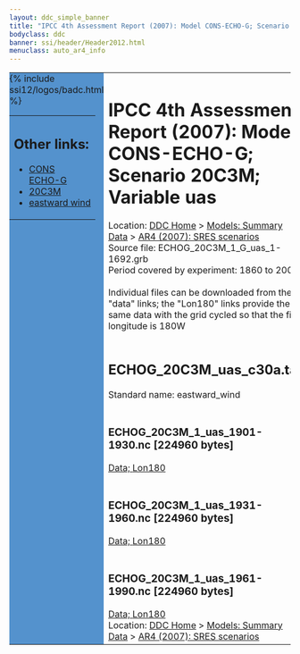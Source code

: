 ```yaml
---
layout: ddc_simple_banner
title: "IPCC 4th Assessment Report (2007): Model CONS-ECHO-G; Scenario 20C3M; Variable uas"
bodyclass: ddc
banner: ssi/header/Header2012.html
menuclass: auto_ar4_info
---
```



<table width="100%" border="0" cellspacing="0" cellpadding="0" style="border-collapse: collapse;">
<tr style="margin:0;padding:0;border:0;">
<td style="margin:0;padding:0;border:0;height:1pt;width:150pt;background:#5492CD;" valign="top" >

<div id="lh-col2" class="auto_ar4_info">
<table class="menumain" bgcolor="#5492CD" cellspacing="0" width="100%" border="0">
<tr><td>
<h2> Other links:</h2>
<ul>
<li><a href="/auto/ar4/model-CONS-ECHO-G.html">CONS<br/>ECHO-G</a></li>
<li><a href="/auto/ar4/scenario-20C3M.html">20C3M</a></li>
<li><a href="/auto/ar4/var-eastward_wind.html">eastward wind</a></li>
</ul>
</td></tr>
{% include ssi12/logos/badc.html %}
</table>
</div>
</td>
<td><h1>IPCC 4th Assessment Report (2007): Model CONS-ECHO-G; Scenario 20C3M; Variable uas</h1>

<!-- Breadcrumb1 -->
<div id="breadcrumb1" align="left">
Location: <a href="/index.html">DDC Home</a> > <a href="/sim/gcm_clim/">Models: Summary Data</a>
> <a href="/sim/gcm_clim/SRES_AR4/index.html">AR4 (2007): SRES scenarios</a>
</div>
<!-- End of Breadcrumb1 -->Source file: ECHOG_20C3M_1_G_uas_1-1692.grb
<br/>
Period covered by experiment: 1860 to 2000<br/>
<br/>Individual files can be downloaded from the "data" links; the "Lon180" links provide the same data
         with the grid cycled so that the first longitude is 180W<br/>
<br/><h2>ECHOG_20C3M_uas_c30a.tar</h2>
Standard name: eastward_wind<br>
<br/><h3>ECHOG_20C3M_1_uas_1901-1930.nc [224960 bytes]</h3>
<a href="/cgi-bin/downl/ar4_nc/uas/ECHOG_20C3M_1_uas_1901-1930.nc">Data; </a><a href="/cgi-bin/downl/ar4_nc/uas/ECHOG_20C3M_1_uas_1901-1930.cyto180.nc"> Lon180</a><br/>
<br/><h3>ECHOG_20C3M_1_uas_1931-1960.nc [224960 bytes]</h3>
<a href="/cgi-bin/downl/ar4_nc/uas/ECHOG_20C3M_1_uas_1931-1960.nc">Data; </a><a href="/cgi-bin/downl/ar4_nc/uas/ECHOG_20C3M_1_uas_1931-1960.cyto180.nc"> Lon180</a><br/>
<br/><h3>ECHOG_20C3M_1_uas_1961-1990.nc [224960 bytes]</h3>
<a href="/cgi-bin/downl/ar4_nc/uas/ECHOG_20C3M_1_uas_1961-1990.nc">Data; </a><a href="/cgi-bin/downl/ar4_nc/uas/ECHOG_20C3M_1_uas_1961-1990.cyto180.nc"> Lon180</a><br/>
<!-- Breadcrumb2 -->
<div id="breadcrumb2" align="left">
Location: <a href="/index.html">DDC Home</a> > <a href="/sim/gcm_clim/">Models: Summary Data</a>
> <a href="/sim/gcm_clim/SRES_AR4/index.html">AR4 (2007): SRES scenarios</a>
</div>
<!-- End of Breadcrumb2 --></td></tr></table>
